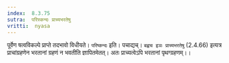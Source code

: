 ```yaml
---
index:  8.3.75
sutra:  परिस्कन्दः प्राच्यभरतेषु
vritti:  nyasa
---
```


पूर्वेण षत्वविकल्पे प्राप्ते तदभावो विधीयते। `परिष्कन्दः` इति। पचाद्यच्। `बह्वच इञः प्राच्यभरतेषु` (2.4.66) इत्यत्र प्राचांग्रहणेन भरतानां ग्रहणं न भवतीति ज्ञापितमेतत्। अतः प्राच्यत्वेऽपि भरतानां पृथग्ग्रहणम्।।

